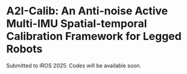 # A2I-Calib: An Anti-noise Active Multi-IMU Spatial-temporal Calibration Framework for Legged Robots
Submitted to IROS 2025. Codes will be available soon.
